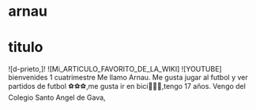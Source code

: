 # arnau
# titulo 
![d-prieto,]!
![Mi_ARTICULO_FAVORITO_DE_LA_WIKI]
![YOUTUBE]
bienvenides
1 cuatrimestre 
Me llamo Arnau.
Me gusta jugar al futbol y ver partidos de futbol ⚽⚽⚽,me gusta ir en bici🚴🚴🚴,tengo 17 años.
Vengo del Colegio Santo Angel de Gava,

